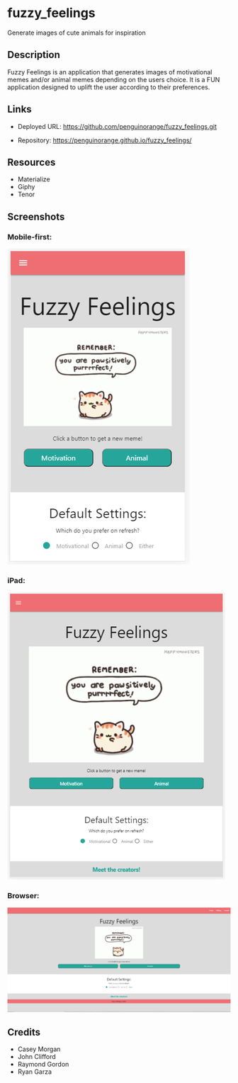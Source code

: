 # fuzzy_feelings
Generate images of cute animals for inspiration

## Description
Fuzzy Feelings is an application that generates images of motivational memes and/or animal memes depending on the users choice. It is a FUN application designed to uplift the user according to their preferences. 

## Links

- Deployed URL: https://github.com/penguinorange/fuzzy_feelings.git

- Repository: https://penguinorange.github.io/fuzzy_feelings/


## Resources
- Materialize 
- Giphy
- Tenor

## Screenshots

### Mobile-first:

![Mobile-first Demo](./screenshots/mobile-first.PNG)


### iPad:

![iPad Demo](./screenshots/ipad.PNG)


### Browser:

![Browser Demo](./screenshots/browser.PNG)



## Credits
- Casey Morgan
- John Clifford
- Raymond Gordon
- Ryan Garza
